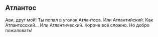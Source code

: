 <br>

## Атлантос

Ави, друг мой! Ты попал в уголок Атлантоса. Или Атлантийский. Как Атлантосский... Или Атлантический. Короче всё сложно. Но добро пожаловать!